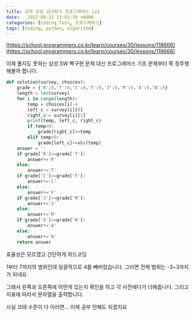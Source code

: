 ```yaml
---
title: 성격 유형 검사하기 프로그래머스 Lv1
date:   2022-08-31 13:03:10 +0900
categories: [Coding_Test, 프로그래머스]
tags: [coding, python, algorithm]
---
```


[https://school.programmers.co.kr/learn/courses/30/lessons/118666](https://school.programmers.co.kr/learn/courses/30/lessons/118666)

이제 풀지도 못하는 삼성 SW 빡구현 문제 대신 프로그래머스 기초 문제부터 쭉 정주행 해볼까 합니다.

```py
def solution(survey, choices):
    grade = {'R':0,'T':0,'C':0,'F':0,'J':0,'M':0,'A':0,'N':0}
    length = len(survey)
    for i in range(length):
        temp = choices[i]-4
        left_c = survey[i][0]
        right_c = survey[i][1]
        print(temp, left_c, right_c)
        if temp>0:
            grade[right_c]+=temp
        elif temp<0:
            grade[left_c]+=abs(temp)
    answer = ''
    if grade['R']>=grade['T']:
        answer+='R'
    else:
        answer+='T'
    if grade['C']>=grade['F']:
        answer+='C'
    else:
        answer+='F'
    if grade['J']>=grade['M']:
        answer+='J'
    else:
        answer+='M'
    if grade['A']>=grade['N']:
        answer+='A'
    else:
        answer+='N'
    return answer
```

효율성은 모르겠고 간단하게 하드코딩

1부터 7까지의 범위인데 일괄적으로 4를 빼버렸습니다. 그러면 전체 범위는 -3~3까지가 되네요

그래서 왼쪽과 오른쪽에 어떤게 있는지 확인을 하고 각 사전에다가 더해줍니다. 그리고 지표에 따라서 문자열을 출력합니다.

사실 코테 수준이 다 이러면... 이제 공부 안해도 되겠지요